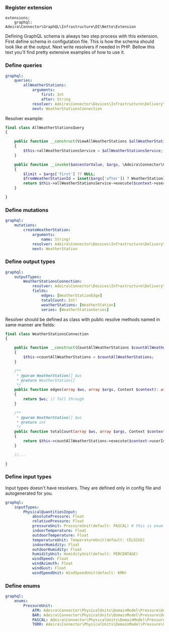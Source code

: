 ### Register extension

    extensions:
        graphql: Adeira\Connector\GraphQL\Infrastructure\DI\Nette\Extension

Defining GraphQL schema is always two step process with this extension. First define schema in configutation file. This is how the schema should look like at the output. Next write resolvers if needed in PHP. Bellow this text you'll find pretty extensive examples of how to use it.

### Define queries

```yaml
graphql:
    queries:
        allWeatherStations:
            arguments:
                first: Int
                after: String
            resolver: Adeira\Connector\Devices\Infrastructure\Delivery\API\NewGraphQL\AllWeatherStationsQuery
            next: WeatherStationsConnection
```

Resolver example:

```php
final class AllWeatherStationsQuery
{

    public function __construct(ViewAllWeatherStations $allWeatherStationsService)
    {
        $this->allWeatherStationsService = $allWeatherStationsService;
    }

    public function __invoke($ancestorValue, $args, \Adeira\Connector\GraphQL\Context $context)
    {
        $limit = $args['first'] ?? NULL;
        $fromWeatherStationId = isset($args['after']) ? WeatherStationId::createFromString(base64_decode($args['after'])) : NULL;
        return $this->allWeatherStationsService->execute($context->userId(), $limit, $fromWeatherStationId);
    }

}
```

### Define mutations

```yaml
graphql:
    mutations:
        createWeatherStation:
            arguments:
                name: String!
            resolver: Adeira\Connector\Devices\Infrastructure\Delivery\API\NewGraphQL\CreateWeatherStation
            next: WeatherStation
```

### Define output types

```yaml
graphql:
    outputTypes:
        WeatherStationsConnection:
            resolver: Adeira\Connector\Devices\Infrastructure\Delivery\API\NewGraphQL\WeatherStationsConnection
            fields:
                edges: [WeatherStationEdge]
                totalCount: Int!
                weatherStations: [WeatherStation]
                series: [WeatherStationSeries]
```

Resolver should be defined as class with public resolve methods named in same manner are fields:

```php
final class WeatherStationsConnection
{

    public function __construct(CountAllWeatherStations $countAllWeatherStations)
    {
        $this->countAllWeatherStations = $countAllWeatherStations;
    }

    /**
     * @param WeatherStation[] $ws
     * @return WeatherStation[]
     */
    public function edges(array $ws, array $args, Context $context): array
    {
        return $ws; // fall through
    }

    /**
     * @param WeatherStation[] $ws
     * @return int
     */
    public function totalCount(array $ws, array $args, Context $context): int
    {
        return $this->countAllWeatherStations->execute($context->userId());
    }

    //...

}
```

### Define input types
Input types doesn't have resolvers. They are defined only in config file and autogenerated for you.

```yaml
graphql:
    inputTypes:
        PhysicalQuantitiesInput:
            absolutePressure: Float
            relativePressure: Float
            pressureUnit: PressureUnit(default: PASCAL) # this is enum
            indoorTemperature: Float
            outdoorTemperature: Float
            temperatureUnit: TemperatureUnit(default: CELSIUS)
            indoorHumidity: Float
            outdoorHumidity: Float
            humidityUnit: HumidityUnit(default: PERCENTAGE)
            windSpeed: Float
            windAzimuth: Float
            windGust: Float
            windSpeedUnit: WindSpeedUnit(default: KMH)
```

### Define enums

```yaml
graphql:
    enums:
        PressureUnit:
            ATM: Adeira\Connector\PhysicalUnits\DomainModel\Pressure\Units\Atm
            BAR: Adeira\Connector\PhysicalUnits\DomainModel\Pressure\Units\Bar
            PASCAL: Adeira\Connector\PhysicalUnits\DomainModel\Pressure\Units\Pascal
            TORR: Adeira\Connector\PhysicalUnits\DomainModel\Pressure\Units\Torr
```
